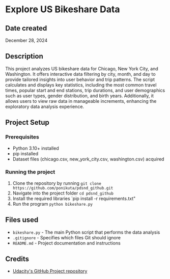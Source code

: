 # Explore US Bikeshare Data

## Date created

December 28, 2024

## Description

This project analyzes US bikeshare data for Chicago, New York City, and Washington. It offers interactive data filtering by city, month, and day to provide tailored insights into user behavior and trip patterns. The script calculates and displays key statistics, including the most common travel times, popular start and end stations, trip durations, and user demographics such as user types, gender distribution, and birth years. Additionally, it allows users to view raw data in manageable increments, enhancing the exploratory data analysis experience.

## Project Setup

### Prerequisites

-   Python 3.10+ installed
-   pip installed
-   Dataset files (chicago.csv, new_york_city.csv, washington.csv) acquired

### Running the project

1. Clone the repository by running `git clone https://github.com/ponikuta/pdsnd_github.git`
2. Navigate into the project folder `cd pdsnd_github`
3. Install the required libraries `pip install -r requirements.txt"
4. Run the program `python bikeshare.py`

## Files used

-   `bikeshare.py` - The main Python script that performs the data analysis
-   `.gitignore` - Specifies which files Git should ignore
-   `README.md` - Project documentation and instructions

## Credits

-   [Udacity's GitHub Project repository](https://github.com/udacity/pdsnd_github)
